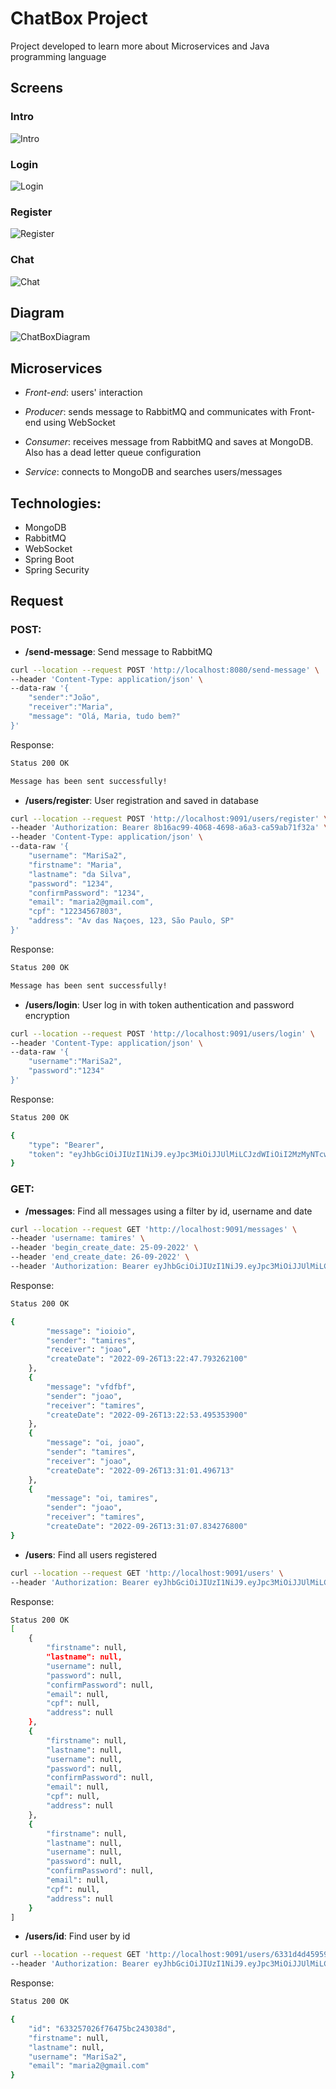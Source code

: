 # ChatBox Project

Project developed to learn more about Microservices and Java programming language

## Screens

### Intro
![Intro](/img/intro.png )

### Login
![Login](/img/login.png )

### Register
![Register](/img/register.png )

### Chat
![Chat](/img/exChat.png )

## Diagram

![ChatBoxDiagram](/img/chatImg.png )

## Microservices

* *Front-end*: users' interaction

* *Producer*: sends message to RabbitMQ and communicates with Front-end using WebSocket

* *Consumer*: receives message from RabbitMQ and saves at MongoDB. Also has a dead letter queue configuration

* *Service*: connects to MongoDB and searches users/messages

## Technologies:

* MongoDB
* RabbitMQ
* WebSocket
* Spring Boot
* Spring Security

## Request

### POST:
* **/send-message**: Send message to RabbitMQ

```bash
curl --location --request POST 'http://localhost:8080/send-message' \
--header 'Content-Type: application/json' \
--data-raw '{
    "sender":"João",
    "receiver":"Maria",
    "message": "Olá, Maria, tudo bem?"
}'
```

Response:
```bash
Status 200 OK

Message has been sent successfully!
```


* **/users/register**: User registration and saved in database
```bash
curl --location --request POST 'http://localhost:9091/users/register' \
--header 'Authorization: Bearer 8b16ac99-4068-4698-a6a3-ca59ab71f32a' \
--header 'Content-Type: application/json' \
--data-raw '{
    "username": "MariSa2",
    "firstname": "Maria",
    "lastname": "da Silva",
    "password": "1234",
    "confirmPassword": "1234",
    "email": "maria2@gmail.com",
    "cpf": "12234567803",
    "address": "Av das Naçoes, 123, São Paulo, SP"
}'
```

Response:
```bash
Status 200 OK

Message has been sent successfully!
```


* **/users/login**: User log in with token authentication and password encryption
```bash
curl --location --request POST 'http://localhost:9091/users/login' \
--header 'Content-Type: application/json' \
--data-raw '{
    "username":"MariSa2",
    "password":"1234"
}'
```

Response:
```bash
Status 200 OK

{
    "type": "Bearer",
    "token": "eyJhbGciOiJIUzI1NiJ9.eyJpc3MiOiJJUlMiLCJzdWIiOiI2MzMyNTcwMjZmNzY0NzViYzI0MzAzOGQiLCJpYXQiOjE2NjQyODcwNzYsImV4cCI6MTY2NDI4ODg3Nn0.Ux4RVd9q9EHDVuA6EaLTSn8E5SugaiqCVczRRR6Lxzo"
}
```


### GET:
* **/messages**: Find all messages using a filter by id, username and date
```bash
curl --location --request GET 'http://localhost:9091/messages' \
--header 'username: tamires' \
--header 'begin_create_date: 25-09-2022' \
--header 'end_create_date: 26-09-2022' \
--header 'Authorization: Bearer eyJhbGciOiJIUzI1NiJ9.eyJpc3MiOiJJUlMiLCJzdWIiOiI2MzMyNTcwMjZmNzY0NzViYzI0MzAzOGQiLCJpYXQiOjE2NjQyODcwNzYsImV4cCI6MTY2NDI4ODg3Nn0.Ux4RVd9q9EHDVuA6EaLTSn8E5SugaiqCVczRRR6Lxzo'
```

Response:
```bash
Status 200 OK

{
        "message": "ioioio",
        "sender": "tamires",
        "receiver": "joao",
        "createDate": "2022-09-26T13:22:47.793262100"
    },
    {
        "message": "vfdfbf",
        "sender": "joao",
        "receiver": "tamires",
        "createDate": "2022-09-26T13:22:53.495353900"
    },
    {
        "message": "oi, joao",
        "sender": "tamires",
        "receiver": "joao",
        "createDate": "2022-09-26T13:31:01.496713"
    },
    {
        "message": "oi, tamires",
        "sender": "joao",
        "receiver": "tamires",
        "createDate": "2022-09-26T13:31:07.834276800"
}
```

* **/users**: Find all users registered

```bash
curl --location --request GET 'http://localhost:9091/users' \
--header 'Authorization: Bearer eyJhbGciOiJIUzI1NiJ9.eyJpc3MiOiJJUlMiLCJzdWIiOiI2MzMyNTcwMjZmNzY0NzViYzI0MzAzOGQiLCJpYXQiOjE2NjQyODcwNzYsImV4cCI6MTY2NDI4ODg3Nn0.Ux4RVd9q9EHDVuA6EaLTSn8E5SugaiqCVczRRR6Lxzo'
```

Response:
```bash
Status 200 OK
[
    {
        "firstname": null,
        "lastname": null,
        "username": null,
        "password": null,
        "confirmPassword": null,
        "email": null,
        "cpf": null,
        "address": null
    },
    {
        "firstname": null,
        "lastname": null,
        "username": null,
        "password": null,
        "confirmPassword": null,
        "email": null,
        "cpf": null,
        "address": null
    },
    {
        "firstname": null,
        "lastname": null,
        "username": null,
        "password": null,
        "confirmPassword": null,
        "email": null,
        "cpf": null,
        "address": null
    }
]
```

* **/users/id**: Find user by id

```bash
curl --location --request GET 'http://localhost:9091/users/6331d4d45959346e986ecab2' \
--header 'Authorization: Bearer eyJhbGciOiJIUzI1NiJ9.eyJpc3MiOiJJUlMiLCJzdWIiOiI2MzMyNTcwMjZmNzY0NzViYzI0MzAzOGQiLCJpYXQiOjE2NjQyODcwNzYsImV4cCI6MTY2NDI4ODg3Nn0.Ux4RVd9q9EHDVuA6EaLTSn8E5SugaiqCVczRRR6Lxzo'
```

Response:
```bash
Status 200 OK

{
    "id": "633257026f76475bc243038d",
    "firstname": null,
    "lastname": null,
    "username": "MariSa2",
    "email": "maria2@gmail.com"
}
```

